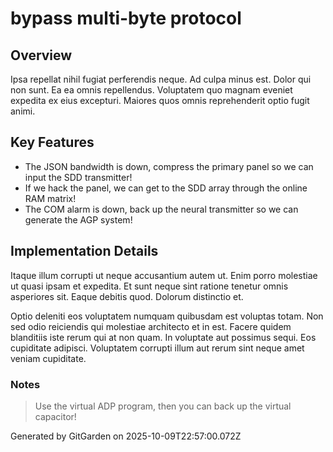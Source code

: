 # bypass multi-byte protocol

## Overview
Ipsa repellat nihil fugiat perferendis neque. Ad culpa minus est. Dolor qui non sunt. Ea ea omnis repellendus. Voluptatem quo magnam eveniet expedita ex eius excepturi. Maiores quos omnis reprehenderit optio fugit animi.

## Key Features
- The JSON bandwidth is down, compress the primary panel so we can input the SDD transmitter!
- If we hack the panel, we can get to the SDD array through the online RAM matrix!
- The COM alarm is down, back up the neural transmitter so we can generate the AGP system!

## Implementation Details
Itaque illum corrupti ut neque accusantium autem ut. Enim porro molestiae ut quasi ipsam et expedita. Et sunt neque sint ratione tenetur omnis asperiores sit. Eaque debitis quod. Dolorum distinctio et.
 Optio deleniti eos voluptatem numquam quibusdam est voluptas totam. Non sed odio reiciendis qui molestiae architecto et in est. Facere quidem blanditiis iste rerum qui at non quam. In voluptate aut possimus sequi. Eos cupiditate adipisci. Voluptatem corrupti illum aut rerum sint neque amet veniam cupiditate.

### Notes
> Use the virtual ADP program, then you can back up the virtual capacitor!

Generated by GitGarden on 2025-10-09T22:57:00.072Z